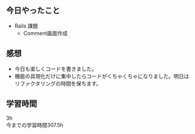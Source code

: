 ## 今日やったこと
- Rails 課題 
  - Comment画面作成
## 感想
- 今日も楽しくコードを書きました。
- 機能の具現化だけに集中したらコードがくちゃくちゃになりました。明日はリファクタリングの時間を保ちます。 

## 学習時間
3h  
今までの学習時間307.5h 

